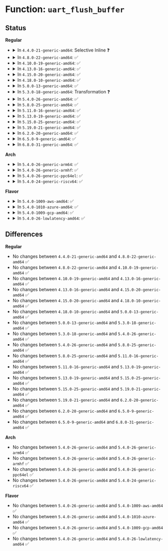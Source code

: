 # Function: <code>uart_flush_buffer</code>

## Status
<b>Regular</b>
<ul>
<li>
<details>
<summary>In <code>4.4.0-21-generic-amd64</code>: Selective Inline ❓</summary>

```c
void uart_flush_buffer(struct tty_struct * tty)
```

```json
{
  "name": "uart_flush_buffer",
  "collision_type": "Unique Static",
  "inline_type": "Selective",
  "funcs": [
    {
      "addr": 18446744071584092592,
      "name": "uart_flush_buffer",
      "external": false,
      "loc": "drivers/tty/serial/serial_core.c:587",
      "file": "drivers/tty/serial/serial_core.c",
      "inline": "not declared, inlined",
      "caller_inline": [],
      "caller_func": [
        "drivers/tty/serial/serial_core.c:uart_hangup"
      ]
    }
  ],
  "symbols": [
    {
      "addr": 18446744071584092592,
      "name": "uart_flush_buffer",
      "section": ".text",
      "bind": "STB_LOCAL",
      "size": 171
    }
  ]
}
```
</details>
</li>
<li>
<details>
<summary>In <code>4.8.0-22-generic-amd64</code>: ✅</summary>

```c
void uart_flush_buffer(struct tty_struct * tty)
```

```json
{
  "name": "uart_flush_buffer",
  "collision_type": "Unique Static",
  "inline_type": "No",
  "funcs": [
    {
      "addr": 18446744071584429168,
      "name": "uart_flush_buffer",
      "external": false,
      "loc": "drivers/tty/serial/serial_core.c:620",
      "file": "drivers/tty/serial/serial_core.c",
      "inline": "seen, unknown",
      "caller_inline": [],
      "caller_func": [
        "drivers/tty/serial/serial_core.c:uart_hangup"
      ]
    }
  ],
  "symbols": [
    {
      "addr": 18446744071584429168,
      "name": "uart_flush_buffer",
      "section": ".text",
      "bind": "STB_LOCAL",
      "size": 297
    }
  ]
}
```
</details>
</li>
<li>
<details>
<summary>In <code>4.10.0-19-generic-amd64</code>: ✅</summary>

```c
void uart_flush_buffer(struct tty_struct * tty)
```

```json
{
  "name": "uart_flush_buffer",
  "collision_type": "Unique Static",
  "inline_type": "No",
  "funcs": [
    {
      "addr": 18446744071584612048,
      "name": "uart_flush_buffer",
      "external": false,
      "loc": "drivers/tty/serial/serial_core.c:612",
      "file": "drivers/tty/serial/serial_core.c",
      "inline": "seen, unknown",
      "caller_inline": [],
      "caller_func": [
        "drivers/tty/serial/serial_core.c:uart_hangup"
      ]
    }
  ],
  "symbols": [
    {
      "addr": 18446744071584612048,
      "name": "uart_flush_buffer",
      "section": ".text",
      "bind": "STB_LOCAL",
      "size": 290
    }
  ]
}
```
</details>
</li>
<li>
<details>
<summary>In <code>4.13.0-16-generic-amd64</code>: ✅</summary>

```c
void uart_flush_buffer(struct tty_struct * tty)
```

```json
{
  "name": "uart_flush_buffer",
  "collision_type": "Unique Static",
  "inline_type": "No",
  "funcs": [
    {
      "addr": 18446744071584695056,
      "name": "uart_flush_buffer",
      "external": false,
      "loc": "drivers/tty/serial/serial_core.c:613",
      "file": "drivers/tty/serial/serial_core.c",
      "inline": "seen, unknown",
      "caller_inline": [],
      "caller_func": [
        "drivers/tty/serial/serial_core.c:uart_hangup"
      ]
    }
  ],
  "symbols": [
    {
      "addr": 18446744071584695056,
      "name": "uart_flush_buffer",
      "section": ".text",
      "bind": "STB_LOCAL",
      "size": 259
    }
  ]
}
```
</details>
</li>
<li>
<details>
<summary>In <code>4.15.0-20-generic-amd64</code>: ✅</summary>

```c
void uart_flush_buffer(struct tty_struct * tty)
```

```json
{
  "name": "uart_flush_buffer",
  "collision_type": "Unique Static",
  "inline_type": "No",
  "funcs": [
    {
      "addr": 18446744071585108016,
      "name": "uart_flush_buffer",
      "external": false,
      "loc": "drivers/tty/serial/serial_core.c:621",
      "file": "drivers/tty/serial/serial_core.c",
      "inline": "seen, unknown",
      "caller_inline": [],
      "caller_func": [
        "drivers/tty/serial/serial_core.c:uart_hangup"
      ]
    }
  ],
  "symbols": [
    {
      "addr": 18446744071585108016,
      "name": "uart_flush_buffer",
      "section": ".text",
      "bind": "STB_LOCAL",
      "size": 262
    }
  ]
}
```
</details>
</li>
<li>
<details>
<summary>In <code>4.18.0-10-generic-amd64</code>: ✅</summary>

```c
void uart_flush_buffer(struct tty_struct * tty)
```

```json
{
  "name": "uart_flush_buffer",
  "collision_type": "Unique Static",
  "inline_type": "No",
  "funcs": [
    {
      "addr": 18446744071585340592,
      "name": "uart_flush_buffer",
      "external": false,
      "loc": "drivers/tty/serial/serial_core.c:628",
      "file": "drivers/tty/serial/serial_core.c",
      "inline": "seen, unknown",
      "caller_inline": [],
      "caller_func": [
        "drivers/tty/serial/serial_core.c:uart_hangup"
      ]
    }
  ],
  "symbols": [
    {
      "addr": 18446744071585340592,
      "name": "uart_flush_buffer",
      "section": ".text",
      "bind": "STB_LOCAL",
      "size": 252
    }
  ]
}
```
</details>
</li>
<li>
<details>
<summary>In <code>5.0.0-13-generic-amd64</code>: ✅</summary>

```c
void uart_flush_buffer(struct tty_struct * tty)
```

```json
{
  "name": "uart_flush_buffer",
  "collision_type": "Unique Static",
  "inline_type": "No",
  "funcs": [
    {
      "addr": 18446744071585464096,
      "name": "uart_flush_buffer",
      "external": false,
      "loc": "drivers/tty/serial/serial_core.c:645",
      "file": "drivers/tty/serial/serial_core.c",
      "inline": "seen, unknown",
      "caller_inline": [],
      "caller_func": [
        "drivers/tty/serial/serial_core.c:uart_hangup"
      ]
    }
  ],
  "symbols": [
    {
      "addr": 18446744071585464096,
      "name": "uart_flush_buffer",
      "section": ".text",
      "bind": "STB_LOCAL",
      "size": 252
    }
  ]
}
```
</details>
</li>
<li>
<details>
<summary>In <code>5.3.0-18-generic-amd64</code>: Transformation ❓</summary>

```c
void uart_flush_buffer(struct tty_struct * tty)
```

```json
{
  "name": "uart_flush_buffer",
  "collision_type": "Unique Static",
  "inline_type": "No",
  "funcs": [
    {
      "addr": 0,
      "name": "uart_flush_buffer",
      "external": false,
      "loc": "drivers/tty/serial/serial_core.c:642",
      "file": "drivers/tty/serial/serial_core.c",
      "inline": "seen, unknown",
      "caller_inline": [],
      "caller_func": [
        "drivers/tty/serial/serial_core.c:uart_hangup"
      ]
    }
  ],
  "symbols": [
    {
      "addr": 18446744071585679888,
      "name": "uart_flush_buffer",
      "section": ".text",
      "bind": "STB_LOCAL",
      "size": 224
    },
    {
      "addr": 18446744071585689612,
      "name": "uart_flush_buffer.cold",
      "section": ".text",
      "bind": "STB_LOCAL",
      "size": 19
    }
  ]
}
```
</details>
</li>
<li>
<details>
<summary>In <code>5.4.0-26-generic-amd64</code>: ✅</summary>

```c
void uart_flush_buffer(struct tty_struct * tty)
```

```json
{
  "name": "uart_flush_buffer",
  "collision_type": "Unique Static",
  "inline_type": "No",
  "funcs": [
    {
      "addr": 18446744071585821056,
      "name": "uart_flush_buffer",
      "external": false,
      "loc": "drivers/tty/serial/serial_core.c:643",
      "file": "drivers/tty/serial/serial_core.c",
      "inline": "seen, unknown",
      "caller_inline": [],
      "caller_func": [
        "drivers/tty/serial/serial_core.c:uart_hangup"
      ]
    }
  ],
  "symbols": [
    {
      "addr": 18446744071585821056,
      "name": "uart_flush_buffer",
      "section": ".text",
      "bind": "STB_LOCAL",
      "size": 230
    }
  ]
}
```
</details>
</li>
<li>
<details>
<summary>In <code>5.8.0-25-generic-amd64</code>: ✅</summary>

```c
void uart_flush_buffer(struct tty_struct * tty)
```

```json
{
  "name": "uart_flush_buffer",
  "collision_type": "Unique Static",
  "inline_type": "No",
  "funcs": [
    {
      "addr": 18446744071586549552,
      "name": "uart_flush_buffer",
      "external": false,
      "loc": "drivers/tty/serial/serial_core.c:644",
      "file": "drivers/tty/serial/serial_core.c",
      "inline": "seen, unknown",
      "caller_inline": [],
      "caller_func": [
        "drivers/tty/serial/serial_core.c:uart_hangup"
      ]
    }
  ],
  "symbols": [
    {
      "addr": 18446744071586549552,
      "name": "uart_flush_buffer",
      "section": ".text",
      "bind": "STB_LOCAL",
      "size": 226
    }
  ]
}
```
</details>
</li>
<li>
<details>
<summary>In <code>5.11.0-16-generic-amd64</code>: ✅</summary>

```c
void uart_flush_buffer(struct tty_struct * tty)
```

```json
{
  "name": "uart_flush_buffer",
  "collision_type": "Unique Static",
  "inline_type": "No",
  "funcs": [
    {
      "addr": 18446744071586660336,
      "name": "uart_flush_buffer",
      "external": false,
      "loc": "drivers/tty/serial/serial_core.c:645",
      "file": "drivers/tty/serial/serial_core.c",
      "inline": "seen, unknown",
      "caller_inline": [],
      "caller_func": [
        "drivers/tty/serial/serial_core.c:uart_hangup"
      ]
    }
  ],
  "symbols": [
    {
      "addr": 18446744071586660336,
      "name": "uart_flush_buffer",
      "section": ".text",
      "bind": "STB_LOCAL",
      "size": 226
    }
  ]
}
```
</details>
</li>
<li>
<details>
<summary>In <code>5.13.0-19-generic-amd64</code>: ✅</summary>

```c
void uart_flush_buffer(struct tty_struct * tty)
```

```json
{
  "name": "uart_flush_buffer",
  "collision_type": "Unique Static",
  "inline_type": "No",
  "funcs": [
    {
      "addr": 18446744071586543072,
      "name": "uart_flush_buffer",
      "external": false,
      "loc": "drivers/tty/serial/serial_core.c:645",
      "file": "drivers/tty/serial/serial_core.c",
      "inline": "seen, unknown",
      "caller_inline": [],
      "caller_func": [
        "drivers/tty/serial/serial_core.c:uart_hangup"
      ]
    }
  ],
  "symbols": [
    {
      "addr": 18446744071586543072,
      "name": "uart_flush_buffer",
      "section": ".text",
      "bind": "STB_LOCAL",
      "size": 233
    }
  ]
}
```
</details>
</li>
<li>
<details>
<summary>In <code>5.15.0-25-generic-amd64</code>: ✅</summary>

```c
void uart_flush_buffer(struct tty_struct * tty)
```

```json
{
  "name": "uart_flush_buffer",
  "collision_type": "Unique Static",
  "inline_type": "No",
  "funcs": [
    {
      "addr": 18446744071587081760,
      "name": "uart_flush_buffer",
      "external": false,
      "loc": "drivers/tty/serial/serial_core.c:628",
      "file": "drivers/tty/serial/serial_core.c",
      "inline": "seen, unknown",
      "caller_inline": [],
      "caller_func": [
        "drivers/tty/serial/serial_core.c:uart_hangup"
      ]
    }
  ],
  "symbols": [
    {
      "addr": 18446744071587081760,
      "name": "uart_flush_buffer",
      "section": ".text",
      "bind": "STB_LOCAL",
      "size": 233
    }
  ]
}
```
</details>
</li>
<li>
<details>
<summary>In <code>5.19.0-21-generic-amd64</code>: ✅</summary>

```c
void uart_flush_buffer(struct tty_struct * tty)
```

```json
{
  "name": "uart_flush_buffer",
  "collision_type": "Unique Static",
  "inline_type": "No",
  "funcs": [
    {
      "addr": 18446744071588389600,
      "name": "uart_flush_buffer",
      "external": false,
      "loc": "drivers/tty/serial/serial_core.c:626",
      "file": "drivers/tty/serial/serial_core.c",
      "inline": "seen, unknown",
      "caller_inline": [],
      "caller_func": [
        "drivers/tty/serial/serial_core.c:uart_hangup"
      ]
    }
  ],
  "symbols": [
    {
      "addr": 18446744071588389600,
      "name": "uart_flush_buffer",
      "section": ".text",
      "bind": "STB_LOCAL",
      "size": 252
    }
  ]
}
```
</details>
</li>
<li>
<details>
<summary>In <code>6.2.0-20-generic-amd64</code>: ✅</summary>

```c
void uart_flush_buffer(struct tty_struct * tty)
```

```json
{
  "name": "uart_flush_buffer",
  "collision_type": "Unique Static",
  "inline_type": "No",
  "funcs": [
    {
      "addr": 18446744071589814304,
      "name": "uart_flush_buffer",
      "external": false,
      "loc": "drivers/tty/serial/serial_core.c:632",
      "file": "drivers/tty/serial/serial_core.c",
      "inline": "seen, unknown",
      "caller_inline": [],
      "caller_func": [
        "drivers/tty/serial/serial_core.c:uart_hangup"
      ]
    }
  ],
  "symbols": [
    {
      "addr": 18446744071589814304,
      "name": "uart_flush_buffer",
      "section": ".text",
      "bind": "STB_LOCAL",
      "size": 258
    }
  ]
}
```
</details>
</li>
<li>
<details>
<summary>In <code>6.5.0-9-generic-amd64</code>: ✅</summary>

```c
void uart_flush_buffer(struct tty_struct * tty)
```

```json
{
  "name": "uart_flush_buffer",
  "collision_type": "Unique Static",
  "inline_type": "No",
  "funcs": [
    {
      "addr": 18446744071590119536,
      "name": "uart_flush_buffer",
      "external": false,
      "loc": "drivers/tty/serial/serial_core.c:653",
      "file": "drivers/tty/serial/serial_core.c",
      "inline": "seen, unknown",
      "caller_inline": [],
      "caller_func": [
        "drivers/tty/serial/serial_core.c:uart_hangup"
      ]
    }
  ],
  "symbols": [
    {
      "addr": 18446744071590119536,
      "name": "uart_flush_buffer",
      "section": ".text",
      "bind": "STB_LOCAL",
      "size": 258
    }
  ]
}
```
</details>
</li>
<li>
<details>
<summary>In <code>6.8.0-31-generic-amd64</code>: ✅</summary>

```c
void uart_flush_buffer(struct tty_struct * tty)
```

```json
{
  "name": "uart_flush_buffer",
  "collision_type": "Unique Static",
  "inline_type": "No",
  "funcs": [
    {
      "addr": 18446744071590459104,
      "name": "uart_flush_buffer",
      "external": false,
      "loc": "drivers/tty/serial/serial_core.c:646",
      "file": "drivers/tty/serial/serial_core.c",
      "inline": "seen, unknown",
      "caller_inline": [],
      "caller_func": [
        "drivers/tty/serial/serial_core.c:uart_hangup"
      ]
    }
  ],
  "symbols": [
    {
      "addr": 18446744071590459104,
      "name": "uart_flush_buffer",
      "section": ".text",
      "bind": "STB_LOCAL",
      "size": 258
    }
  ]
}
```
</details>
</li>
</ul>
<b>Arch</b>
<ul>
<li>
<details>
<summary>In <code>5.4.0-26-generic-arm64</code>: ✅</summary>

```c
void uart_flush_buffer(struct tty_struct * tty)
```

```json
{
  "name": "uart_flush_buffer",
  "collision_type": "Unique Static",
  "inline_type": "No",
  "funcs": [
    {
      "addr": 18446603336498541184,
      "name": "uart_flush_buffer",
      "external": false,
      "loc": "drivers/tty/serial/serial_core.c:643",
      "file": "drivers/tty/serial/serial_core.c",
      "inline": "seen, unknown",
      "caller_inline": [],
      "caller_func": [
        "drivers/tty/serial/serial_core.c:uart_hangup"
      ]
    }
  ],
  "symbols": [
    {
      "addr": 18446603336498541184,
      "name": "uart_flush_buffer",
      "section": ".text",
      "bind": "STB_LOCAL",
      "size": 408
    }
  ]
}
```
</details>
</li>
<li>
<details>
<summary>In <code>5.4.0-26-generic-armhf</code>: ✅</summary>

```c
void uart_flush_buffer(struct tty_struct * tty)
```

```json
{
  "name": "uart_flush_buffer",
  "collision_type": "Unique Static",
  "inline_type": "No",
  "funcs": [
    {
      "addr": 3231188196,
      "name": "uart_flush_buffer",
      "external": false,
      "loc": "drivers/tty/serial/serial_core.c:643",
      "file": "drivers/tty/serial/serial_core.c",
      "inline": "seen, unknown",
      "caller_inline": [],
      "caller_func": [
        "drivers/tty/serial/serial_core.c:uart_hangup",
        "drivers/tty/serial/serial_core.c:uart_hangup"
      ]
    }
  ],
  "symbols": [
    {
      "addr": 3231188196,
      "name": "uart_flush_buffer",
      "section": ".text",
      "bind": "STB_LOCAL",
      "size": 316
    }
  ]
}
```
</details>
</li>
<li>
<details>
<summary>In <code>5.4.0-26-generic-ppc64el</code>: ✅</summary>

```c
void uart_flush_buffer(struct tty_struct * tty)
```

```json
{
  "name": "uart_flush_buffer",
  "collision_type": "Unique Static",
  "inline_type": "No",
  "funcs": [
    {
      "addr": 13835058055291760656,
      "name": "uart_flush_buffer",
      "external": false,
      "loc": "drivers/tty/serial/serial_core.c:643",
      "file": "drivers/tty/serial/serial_core.c",
      "inline": "seen, unknown",
      "caller_inline": [],
      "caller_func": [
        "drivers/tty/serial/serial_core.c:uart_hangup"
      ]
    }
  ],
  "symbols": [
    {
      "addr": 13835058055291760656,
      "name": "uart_flush_buffer",
      "section": ".text",
      "bind": "STB_LOCAL",
      "size": 416
    }
  ]
}
```
</details>
</li>
<li>
<details>
<summary>In <code>5.4.0-24-generic-riscv64</code>: ✅</summary>

```c
void uart_flush_buffer(struct tty_struct * tty)
```

```json
{
  "name": "uart_flush_buffer",
  "collision_type": "Unique Static",
  "inline_type": "No",
  "funcs": [
    {
      "addr": 18446743936276156966,
      "name": "uart_flush_buffer",
      "external": false,
      "loc": "drivers/tty/serial/serial_core.c:643",
      "file": "drivers/tty/serial/serial_core.c",
      "inline": "seen, unknown",
      "caller_inline": [],
      "caller_func": [
        "drivers/tty/serial/serial_core.c:uart_hangup"
      ]
    }
  ],
  "symbols": [
    {
      "addr": 18446743936276156966,
      "name": "uart_flush_buffer",
      "section": ".text",
      "bind": "STB_LOCAL",
      "size": 240
    }
  ]
}
```
</details>
</li>
</ul>
<b>Flavor</b>
<ul>
<li>
<details>
<summary>In <code>5.4.0-1009-aws-amd64</code>: ✅</summary>

```c
void uart_flush_buffer(struct tty_struct * tty)
```

```json
{
  "name": "uart_flush_buffer",
  "collision_type": "Unique Static",
  "inline_type": "No",
  "funcs": [
    {
      "addr": 18446744071585582048,
      "name": "uart_flush_buffer",
      "external": false,
      "loc": "drivers/tty/serial/serial_core.c:643",
      "file": "drivers/tty/serial/serial_core.c",
      "inline": "seen, unknown",
      "caller_inline": [],
      "caller_func": [
        "drivers/tty/serial/serial_core.c:uart_hangup"
      ]
    }
  ],
  "symbols": [
    {
      "addr": 18446744071585582048,
      "name": "uart_flush_buffer",
      "section": ".text",
      "bind": "STB_LOCAL",
      "size": 230
    }
  ]
}
```
</details>
</li>
<li>
<details>
<summary>In <code>5.4.0-1010-azure-amd64</code>: ✅</summary>

```c
void uart_flush_buffer(struct tty_struct * tty)
```

```json
{
  "name": "uart_flush_buffer",
  "collision_type": "Unique Static",
  "inline_type": "No",
  "funcs": [
    {
      "addr": 18446744071585447824,
      "name": "uart_flush_buffer",
      "external": false,
      "loc": "drivers/tty/serial/serial_core.c:643",
      "file": "drivers/tty/serial/serial_core.c",
      "inline": "seen, unknown",
      "caller_inline": [],
      "caller_func": [
        "drivers/tty/serial/serial_core.c:uart_hangup"
      ]
    }
  ],
  "symbols": [
    {
      "addr": 18446744071585447824,
      "name": "uart_flush_buffer",
      "section": ".text",
      "bind": "STB_LOCAL",
      "size": 230
    }
  ]
}
```
</details>
</li>
<li>
<details>
<summary>In <code>5.4.0-1009-gcp-amd64</code>: ✅</summary>

```c
void uart_flush_buffer(struct tty_struct * tty)
```

```json
{
  "name": "uart_flush_buffer",
  "collision_type": "Unique Static",
  "inline_type": "No",
  "funcs": [
    {
      "addr": 18446744071585771456,
      "name": "uart_flush_buffer",
      "external": false,
      "loc": "drivers/tty/serial/serial_core.c:643",
      "file": "drivers/tty/serial/serial_core.c",
      "inline": "seen, unknown",
      "caller_inline": [],
      "caller_func": [
        "drivers/tty/serial/serial_core.c:uart_hangup"
      ]
    }
  ],
  "symbols": [
    {
      "addr": 18446744071585771456,
      "name": "uart_flush_buffer",
      "section": ".text",
      "bind": "STB_LOCAL",
      "size": 230
    }
  ]
}
```
</details>
</li>
<li>
<details>
<summary>In <code>5.4.0-26-lowlatency-amd64</code>: ✅</summary>

```c
void uart_flush_buffer(struct tty_struct * tty)
```

```json
{
  "name": "uart_flush_buffer",
  "collision_type": "Unique Static",
  "inline_type": "No",
  "funcs": [
    {
      "addr": 18446744071585880656,
      "name": "uart_flush_buffer",
      "external": false,
      "loc": "drivers/tty/serial/serial_core.c:643",
      "file": "drivers/tty/serial/serial_core.c",
      "inline": "seen, unknown",
      "caller_inline": [],
      "caller_func": [
        "drivers/tty/serial/serial_core.c:uart_hangup"
      ]
    }
  ],
  "symbols": [
    {
      "addr": 18446744071585880656,
      "name": "uart_flush_buffer",
      "section": ".text",
      "bind": "STB_LOCAL",
      "size": 230
    }
  ]
}
```
</details>
</li>
</ul>

## Differences
<b>Regular</b>
<ul>
<li>
No changes between <code>4.4.0-21-generic-amd64</code> and <code>4.8.0-22-generic-amd64</code> ✅
</li>
<li>
No changes between <code>4.8.0-22-generic-amd64</code> and <code>4.10.0-19-generic-amd64</code> ✅
</li>
<li>
No changes between <code>4.10.0-19-generic-amd64</code> and <code>4.13.0-16-generic-amd64</code> ✅
</li>
<li>
No changes between <code>4.13.0-16-generic-amd64</code> and <code>4.15.0-20-generic-amd64</code> ✅
</li>
<li>
No changes between <code>4.15.0-20-generic-amd64</code> and <code>4.18.0-10-generic-amd64</code> ✅
</li>
<li>
No changes between <code>4.18.0-10-generic-amd64</code> and <code>5.0.0-13-generic-amd64</code> ✅
</li>
<li>
No changes between <code>5.0.0-13-generic-amd64</code> and <code>5.3.0-18-generic-amd64</code> ✅
</li>
<li>
No changes between <code>5.3.0-18-generic-amd64</code> and <code>5.4.0-26-generic-amd64</code> ✅
</li>
<li>
No changes between <code>5.4.0-26-generic-amd64</code> and <code>5.8.0-25-generic-amd64</code> ✅
</li>
<li>
No changes between <code>5.8.0-25-generic-amd64</code> and <code>5.11.0-16-generic-amd64</code> ✅
</li>
<li>
No changes between <code>5.11.0-16-generic-amd64</code> and <code>5.13.0-19-generic-amd64</code> ✅
</li>
<li>
No changes between <code>5.13.0-19-generic-amd64</code> and <code>5.15.0-25-generic-amd64</code> ✅
</li>
<li>
No changes between <code>5.15.0-25-generic-amd64</code> and <code>5.19.0-21-generic-amd64</code> ✅
</li>
<li>
No changes between <code>5.19.0-21-generic-amd64</code> and <code>6.2.0-20-generic-amd64</code> ✅
</li>
<li>
No changes between <code>6.2.0-20-generic-amd64</code> and <code>6.5.0-9-generic-amd64</code> ✅
</li>
<li>
No changes between <code>6.5.0-9-generic-amd64</code> and <code>6.8.0-31-generic-amd64</code> ✅
</li>
</ul>
<b>Arch</b>
<ul>
<li>
No changes between <code>5.4.0-26-generic-amd64</code> and <code>5.4.0-26-generic-arm64</code> ✅
</li>
<li>
No changes between <code>5.4.0-26-generic-amd64</code> and <code>5.4.0-26-generic-armhf</code> ✅
</li>
<li>
No changes between <code>5.4.0-26-generic-amd64</code> and <code>5.4.0-26-generic-ppc64el</code> ✅
</li>
<li>
No changes between <code>5.4.0-26-generic-amd64</code> and <code>5.4.0-24-generic-riscv64</code> ✅
</li>
</ul>
<b>Flavor</b>
<ul>
<li>
No changes between <code>5.4.0-26-generic-amd64</code> and <code>5.4.0-1009-aws-amd64</code> ✅
</li>
<li>
No changes between <code>5.4.0-26-generic-amd64</code> and <code>5.4.0-1010-azure-amd64</code> ✅
</li>
<li>
No changes between <code>5.4.0-26-generic-amd64</code> and <code>5.4.0-1009-gcp-amd64</code> ✅
</li>
<li>
No changes between <code>5.4.0-26-generic-amd64</code> and <code>5.4.0-26-lowlatency-amd64</code> ✅
</li>
</ul>
